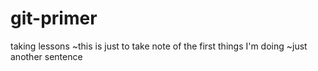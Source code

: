 # git-primer
taking lessons
~this is just to take note of the first things I'm doing
~just another sentence

